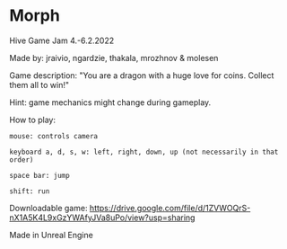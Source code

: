 # Morph
Hive Game Jam 4.-6.2.2022

Made by: jraivio, ngardzie, thakala, mrozhnov & molesen

Game description: "You are a dragon with a huge love for coins. Collect them all to win!"

Hint: game mechanics might change during gameplay.

How to play:

    mouse: controls camera

    keyboard a, d, s, w: left, right, down, up (not necessarily in that order)

    space bar: jump

    shift: run

Downloadable game: https://drive.google.com/file/d/1ZVWOQrS-nX1A5K4L9xGzYWAfyJVa8uPo/view?usp=sharing

Made in Unreal Engine
